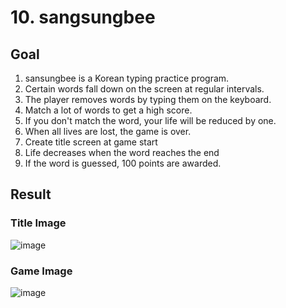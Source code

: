 # 10. sangsungbee

## Goal

1. sansungbee is a Korean typing practice program.
2. Certain words fall down on the screen at regular intervals.
3. The player removes words by typing them on the keyboard.
4. Match a lot of words to get a high score.
5. If you don't match the word, your life will be reduced by one.
6. When all lives are lost, the game is over.
7. Create title screen at game start
8. Life decreases when the word reaches the end
9. If the word is guessed, 100 points are awarded.

## Result

### Title Image

![image](https://github.com/crevee/c-review/assets/64821752/adcf167a-39f0-42c9-8ca9-83a93fbd3cf8)

### Game Image

![image](https://github.com/crevee/c-review/assets/64821752/ca3bf3c8-7221-4269-9d14-224311e99c05)

